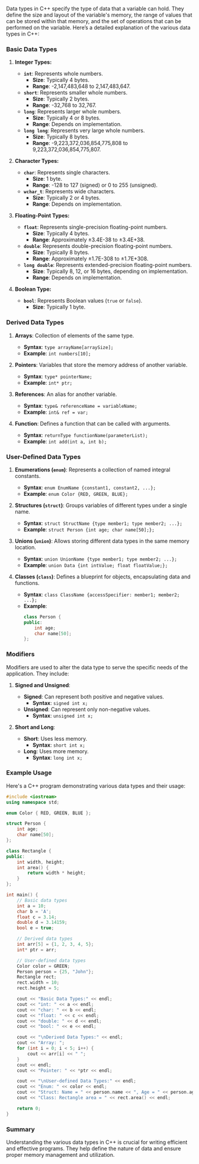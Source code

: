 Data types in C++ specify the type of data that a variable can hold. They define the size and layout of the variable's memory, the range of values that can be stored within that memory, and the set of operations that can be performed on the variable. Here’s a detailed explanation of the various data types in C++:

### Basic Data Types

1. **Integer Types:**
    - **`int`**: Represents whole numbers.
      - **Size**: Typically 4 bytes.
      - **Range**: -2,147,483,648 to 2,147,483,647.
    - **`short`**: Represents smaller whole numbers.
      - **Size**: Typically 2 bytes.
      - **Range**: -32,768 to 32,767.
    - **`long`**: Represents larger whole numbers.
      - **Size**: Typically 4 or 8 bytes.
      - **Range**: Depends on implementation.
    - **`long long`**: Represents very large whole numbers.
      - **Size**: Typically 8 bytes.
      - **Range**: -9,223,372,036,854,775,808 to 9,223,372,036,854,775,807.

2. **Character Types:**
    - **`char`**: Represents single characters.
      - **Size**: 1 byte.
      - **Range**: -128 to 127 (signed) or 0 to 255 (unsigned).
    - **`wchar_t`**: Represents wide characters.
      - **Size**: Typically 2 or 4 bytes.
      - **Range**: Depends on implementation.

3. **Floating-Point Types:**
    - **`float`**: Represents single-precision floating-point numbers.
      - **Size**: Typically 4 bytes.
      - **Range**: Approximately ±3.4E-38 to ±3.4E+38.
    - **`double`**: Represents double-precision floating-point numbers.
      - **Size**: Typically 8 bytes.
      - **Range**: Approximately ±1.7E-308 to ±1.7E+308.
    - **`long double`**: Represents extended-precision floating-point numbers.
      - **Size**: Typically 8, 12, or 16 bytes, depending on implementation.
      - **Range**: Depends on implementation.

4. **Boolean Type:**
    - **`bool`**: Represents Boolean values (`true` or `false`).
      - **Size**: Typically 1 byte.

### Derived Data Types

1. **Arrays**: Collection of elements of the same type.
    - **Syntax**: `type arrayName[arraySize];`
    - **Example**: `int numbers[10];`

2. **Pointers**: Variables that store the memory address of another variable.
    - **Syntax**: `type* pointerName;`
    - **Example**: `int* ptr;`

3. **References**: An alias for another variable.
    - **Syntax**: `type& referenceName = variableName;`
    - **Example**: `int& ref = var;`

4. **Function**: Defines a function that can be called with arguments.
    - **Syntax**: `returnType functionName(parameterList);`
    - **Example**: `int add(int a, int b);`

### User-Defined Data Types

1. **Enumerations (`enum`)**: Represents a collection of named integral constants.
    - **Syntax**: `enum EnumName {constant1, constant2, ...};`
    - **Example**: `enum Color {RED, GREEN, BLUE};`

2. **Structures (`struct`)**: Groups variables of different types under a single name.
    - **Syntax**: `struct StructName {type member1; type member2; ...};`
    - **Example**: `struct Person {int age; char name[50];};`

3. **Unions (`union`)**: Allows storing different data types in the same memory location.
    - **Syntax**: `union UnionName {type member1; type member2; ...};`
    - **Example**: `union Data {int intValue; float floatValue;};`

4. **Classes (`class`)**: Defines a blueprint for objects, encapsulating data and functions.
    - **Syntax**: `class ClassName {accessSpecifier: member1; member2; ...};`
    - **Example**: 
      ```cpp
      class Person {
      public:
          int age;
          char name[50];
      };
      ```

### Modifiers

Modifiers are used to alter the data type to serve the specific needs of the application. They include:

1. **Signed and Unsigned**:
    - **Signed**: Can represent both positive and negative values.
      - **Syntax**: `signed int x;`
    - **Unsigned**: Can represent only non-negative values.
      - **Syntax**: `unsigned int x;`

2. **Short and Long**:
    - **Short**: Uses less memory.
      - **Syntax**: `short int x;`
    - **Long**: Uses more memory.
      - **Syntax**: `long int x;`

### Example Usage

Here's a C++ program demonstrating various data types and their usage:

```cpp
#include <iostream>
using namespace std;

enum Color { RED, GREEN, BLUE };

struct Person {
    int age;
    char name[50];
};

class Rectangle {
public:
    int width, height;
    int area() {
        return width * height;
    }
};

int main() {
    // Basic data types
    int a = 10;
    char b = 'A';
    float c = 3.14;
    double d = 3.14159;
    bool e = true;

    // Derived data types
    int arr[5] = {1, 2, 3, 4, 5};
    int* ptr = arr;

    // User-defined data types
    Color color = GREEN;
    Person person = {25, "John"};
    Rectangle rect;
    rect.width = 10;
    rect.height = 5;

    cout << "Basic Data Types:" << endl;
    cout << "int: " << a << endl;
    cout << "char: " << b << endl;
    cout << "float: " << c << endl;
    cout << "double: " << d << endl;
    cout << "bool: " << e << endl;

    cout << "\nDerived Data Types:" << endl;
    cout << "Array: ";
    for (int i = 0; i < 5; i++) {
        cout << arr[i] << " ";
    }
    cout << endl;
    cout << "Pointer: " << *ptr << endl;

    cout << "\nUser-defined Data Types:" << endl;
    cout << "Enum: " << color << endl;
    cout << "Struct: Name = " << person.name << ", Age = " << person.age << endl;
    cout << "Class: Rectangle area = " << rect.area() << endl;

    return 0;
}
```

### Summary

Understanding the various data types in C++ is crucial for writing efficient and effective programs. They help define the nature of data and ensure proper memory management and utilization.
